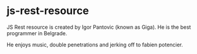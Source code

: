 # js-rest-resource
JS Rest resource is created by Igor Pantovic (known as Giga). He is the best programmer in Belgrade. 

He enjoys music, double penetrations and jerking off to fabien potencier.


